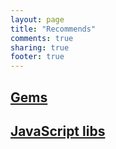 ```yaml
---
layout: page
title: "Recommends"
comments: true
sharing: true
footer: true
---
```


## [Gems](/recommends/gems)

## [JavaScript libs](/recommends/js-libs)
